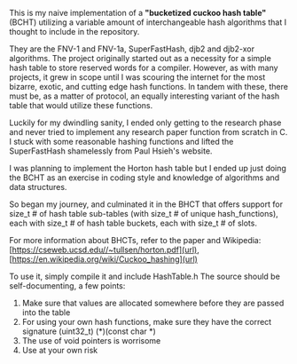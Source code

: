 This is my naive implementation of a **"bucketized cuckoo hash table"** (BCHT) 
utilizing a variable amount of interchangeable hash algorithms that I thought to include in the repository.

They are the FNV-1 and FNV-1a, SuperFastHash, djb2 and djb2-xor algorithms.
The project originally started out as a necessity for a simple hash table to store reserved words for a compiler.
However, as with many projects, it grew in scope until I was scouring the internet for the most bizarre, exotic, and cutting edge
hash functions. In tandem with these, there must be, as a matter of protocol, an equally interesting variant of the hash table that
would utilize these functions.

Luckily for my dwindling sanity, I ended only getting to the research phase and never tried to implement any research paper function from
scratch in C. I stuck with some reasonable hashing functions and lifted the SuperFastHash shamelessly from Paul Hsieh's website.

I was planning to implement the Horton hash table but I ended up just doing the BCHT as an exercise in coding style and knowledge of algorithms
and data structures.

So began my journey, and culminated it in the BHCT that offers support for size_t # of hash table sub-tables (with size_t # of unique hash_functions), 
each with size_t # of hash table buckets, each with size_t # of slots.

For more information about BHCTs, refer to the paper and Wikipedia: 
[https://cseweb.ucsd.edu//~tullsen/horton.pdf](url), [https://en.wikipedia.org/wiki/Cuckoo_hashing](url)

To use it, simply compile it and include HashTable.h
The source should be self-documenting, a few points:
  1. Make sure that values are allocated somewhere before they are passed into the table
  2. For using your own hash functions, make sure they have the correct signature (uint32_t) (*)(const char *)
  3. The use of void pointers is worrisome
  4. Use at your own risk
